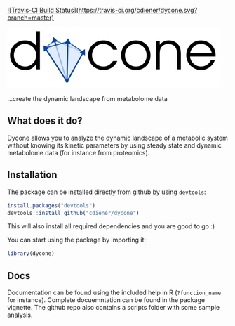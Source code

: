 [![Travis-CI Build Status](https://travis-ci.org/cdiener/dycone.svg?
branch=master)](https://travis-ci.org/cdiener/dycone)

![dycone](stuff/logo.svg)

...create the dynamic landscape from metabolome data

What does it do?
--------------

Dycone allows you to analyze the dynamic landscape of a metabolic system 
without knowing its kinetic parameters by using steady state and dynamic 
metabolome data (for instance from proteomics).

Installation
-----------

The package can be installed directly from github by using `devtools`:

```R
install.packages("devtools")
devtools::install_github("cdiener/dycone")
```

This will also install all required dependencies and you are good to go :)

You can start using the package by importing it:
```R
library(dycone)
```

Docs
----

Documentation can be found using the included help in R (`?function_name` for 
instance). Complete docuemntation can be found in the package vignette. The
github repo also contains a scripts folder with some sample analysis. 
